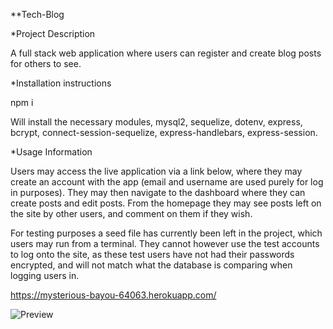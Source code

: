 **Tech-Blog

*Project Description

A full stack web application where users can register and create blog posts for others to see.

*Installation instructions

npm i

Will install the necessary modules, mysql2, sequelize, dotenv, express, bcrypt, connect-session-sequelize, express-handlebars, express-session.

*Usage Information

Users may access the live application via a link below, where they may create an account with the app (email and username are used purely for log in purposes). They may then navigate to the dashboard where they can create posts and edit posts. From the homepage they may see posts left on the site by other users, and comment on them if they wish.

For testing purposes a seed file has currently been left in the project, which users may run from a terminal. They cannot however use the test accounts to log onto the site, as these test users have not had their passwords encrypted, and will not match what the database is comparing when logging users in. 

https://mysterious-bayou-64063.herokuapp.com/

![Preview](https://user-images.githubusercontent.com/98676392/170895767-dcc14be3-9986-4e97-ac64-49722d59a51f.JPG)

